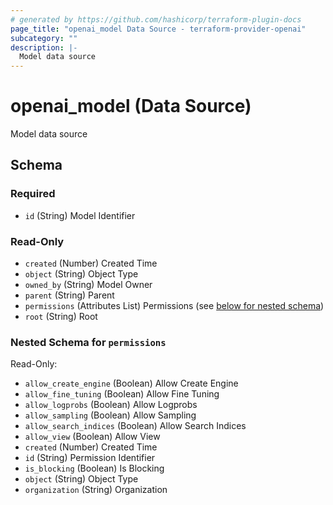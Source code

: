 ```yaml
---
# generated by https://github.com/hashicorp/terraform-plugin-docs
page_title: "openai_model Data Source - terraform-provider-openai"
subcategory: ""
description: |-
  Model data source
---
```


# openai_model (Data Source)

Model data source



<!-- schema generated by tfplugindocs -->
## Schema

### Required

- `id` (String) Model Identifier

### Read-Only

- `created` (Number) Created Time
- `object` (String) Object Type
- `owned_by` (String) Model Owner
- `parent` (String) Parent
- `permissions` (Attributes List) Permissions (see [below for nested schema](#nestedatt--permissions))
- `root` (String) Root

<a id="nestedatt--permissions"></a>
### Nested Schema for `permissions`

Read-Only:

- `allow_create_engine` (Boolean) Allow Create Engine
- `allow_fine_tuning` (Boolean) Allow Fine Tuning
- `allow_logprobs` (Boolean) Allow Logprobs
- `allow_sampling` (Boolean) Allow Sampling
- `allow_search_indices` (Boolean) Allow Search Indices
- `allow_view` (Boolean) Allow View
- `created` (Number) Created Time
- `id` (String) Permission Identifier
- `is_blocking` (Boolean) Is Blocking
- `object` (String) Object Type
- `organization` (String) Organization


